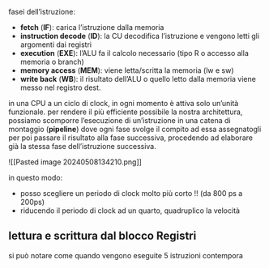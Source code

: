 fasei dell’istruzione:
- **fetch** (**IF**): carica l’istruzione dalla memoria
- **instruction decode** (**ID**): la CU decodifica l’istruzione e vengono letti gli argomenti dai registri
- **execution** (**EXE**): l’ALU fa il calcolo necessario (tipo R o accesso alla memoria o branch)
- **memory access** (**MEM**): viene letta/scritta la memoria (lw e sw)
- **write back** (**WB**): il risultato dell’ALU o quello letto dalla memoria viene messo nel registro dest.

in una CPU a un ciclo di clock, in ogni momento è attiva solo un’unità funzionale.
per rendere il più efficiente possibile la nostra architettura, possiamo scomporre l’esecuzione di un’istruzione in una catena di montaggio (**pipeline**) dove ogni fase svolge il compito ad essa assegnatogli per poi passare il risultato alla fase successiva, procedendo ad elaborare già la stessa fase dell’istruzione successiva.

![[Pasted image 20240508134210.png]]

in questo modo:
- posso scegliere un periodo di clock molto più corto !! (da 800 ps a 200ps)
- riducendo il periodo di clock ad un quarto, quadruplico la velocità
## lettura e scrittura dal blocco Registri
si può notare come quando vengono eseguite 5 istruzioni contempora